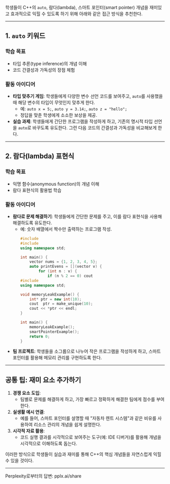 학생들이 C++의 `auto`, 람다(lambda), 스마트 포인터(smart pointer) 개념을 재미있고 효과적으로 익힐 수 있도록 하기 위해 아래와 같은 접근 방식을 추천한다.

---

## **1. `auto` 키워드**
### **학습 목표**
- 타입 추론(type inference)의 개념 이해
- 코드 간결성과 가독성의 장점 체험

### **활동 아이디어**
- **타입 맞추기 게임**: 학생들에게 다양한 변수 선언 코드를 보여주고, `auto`를 사용했을 때 해당 변수의 타입이 무엇인지 맞추게 한다.
  - 예: `auto x = 5;`, `auto y = 3.14;`, `auto z = "hello";`
  - 정답을 맞춘 학생에게 소소한 보상을 제공.
- **실습 과제**: 학생들에게 간단한 프로그램을 작성하게 하고, 기존의 명시적 타입 선언을 `auto`로 바꾸도록 유도한다. 그런 다음 코드의 간결성과 가독성을 비교해보게 한다.

---

## **2. 람다(lambda) 표현식**
### **학습 목표**
- 익명 함수(anonymous function)의 개념 이해
- 람다 표현식의 활용법 학습

### **활동 아이디어**
- **람다로 문제 해결하기**: 학생들에게 간단한 문제를 주고, 이를 람다 표현식을 사용해 해결하도록 유도한다.
  - 예: 숫자 배열에서 짝수만 출력하는 프로그램 작성.
    ```cpp
    #include 
    #include 
    using namespace std;

    int main() {
        vector nums = {1, 2, 3, 4, 5};
        auto printEvens = [](vector v) {
            for (int n : v) {
                if (n % 2 == 0) cout 
    #include 
    using namespace std;

    void memoryLeakExample() {
        int* ptr = new int(10);
        cout  ptr = make_unique(10);
        cout << *ptr << endl;
    }

    int main() {
        memoryLeakExample();
        smartPointerExample();
        return 0;
    }
    ```
- **팀 프로젝트**: 학생들을 소그룹으로 나누어 작은 프로그램을 작성하게 하고, 스마트 포인터를 활용해 메모리 관리를 구현하도록 한다.

---

## **공통 팁: 재미 요소 추가하기**
1. **경쟁 요소 도입**:
   - 팀별로 문제를 해결하게 하고, 가장 빠르고 정확하게 해결한 팀에게 점수를 부여한다.
2. **실생활 예시 연결**:
   - 예를 들어, 스마트 포인터를 설명할 때 "자동차 렌트 시스템"과 같은 비유를 사용하여 리소스 관리의 개념을 쉽게 설명한다.
3. **시각적 자료 활용**:
   - 코드 실행 결과를 시각적으로 보여주는 도구(예: IDE 디버거)를 활용해 개념을 시각적으로 이해하도록 돕는다.

이러한 방식으로 학생들이 실습과 재미를 통해 C++의 핵심 개념들을 자연스럽게 익힐 수 있을 것이다.

---
Perplexity로부터의 답변: pplx.ai/share
